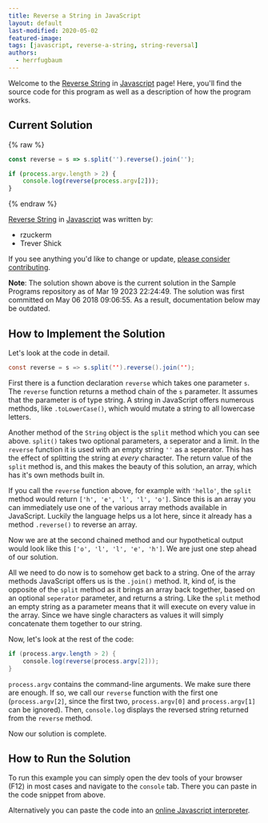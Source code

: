 ```yaml
---
title: Reverse a String in JavaScript
layout: default
last-modified: 2020-05-02
featured-image:
tags: [javascript, reverse-a-string, string-reversal]
authors:
  - herrfugbaum
---
```


Welcome to the [Reverse String](https://sampleprograms.io/projects/reverse-string) in [Javascript](https://sampleprograms.io/languages/javascript) page! Here, you'll find the source code for this program as well as a description of how the program works.

## Current Solution

{% raw %}

```javascript
const reverse = s => s.split('').reverse().join('');

if (process.argv.length > 2) {
    console.log(reverse(process.argv[2]));
}
```

{% endraw %}

[Reverse String](https://sampleprograms.io/projects/reverse-string) in [Javascript](https://sampleprograms.io/languages/javascript) was written by:

- rzuckerm
- Trever Shick

If you see anything you'd like to change or update, [please consider contributing](https://github.com/TheRenegadeCoder/sample-programs).

**Note**: The solution shown above is the current solution in the Sample Programs repository as of Mar 19 2023 22:24:49. The solution was first committed on May 06 2018 09:06:55. As a result, documentation below may be outdated.

## How to Implement the Solution

Let's look at the code in detail.

```java
const reverse = s => s.split('').reverse().join('');
```

First there is a function declaration `reverse` which takes one parameter `s`.
The `reverse` function returns a method chain of the `s` parameter. It assumes that the parameter is of type string. A string in JavaScript offers numerous methods, like `.toLowerCase()`, which would mutate a string to all lowercase letters.

Another method of the `String` object is the `split` method which you can see above.
`split()` takes two optional parameters, a seperator and a limit. In the `reverse` function it is used with an empty string `''` as a seperator. This has the effect of splitting the string at _every_ character. The return value of the `split` method is, and this makes the beauty of this solution, an array, which has it's own methods built in.

If you call the `reverse` function above, for example with `'hello'`, the `split` method would return `['h', 'e', 'l', 'l', 'o']`. Since this is an array you can immediately use one of the various array methods available in JavaScript. Luckily the language helps us a lot here, since it already has a method `.reverse()` to reverse an array.

Now we are at the second chained method and our hypothetical output would look like this `['o', 'l', 'l', 'e', 'h']`. We are just one step ahead of our solution.

All we need to do now is to somehow get back to a string. One of the array methods JavaScript offers us is the `.join()` method. It, kind of, is the opposite of the `split` method as it brings an array back together, based on an optional `seperator` parameter, and returns a string. Like the `split` method an empty string as a parameter means that it will execute on every value in the array. Since we have single characters as values it will simply concatenate them together to our string.

Now, let's look at the rest of the code:

```java
if (process.argv.length > 2) {
    console.log(reverse(process.argv[2]));
}
```

`process.argv` contains the command-line arguments. We make sure there are enough. If so, we call our `reverse` function with
the first one (`process.argv[2]`, since the first two, `process.argv[0]` and `process.argv[1]` can be ignored). Then,
`console.log` displays the reversed string returned from the `reverse` method.

Now our solution is complete.


## How to Run the Solution

To run this example you can simply open the dev tools of your browser (F12) in most cases and navigate to the `console` tab.
There you can paste in the code snippet from above.

Alternatively you can paste the code into an [online Javascript interpreter](https://onecompiler.com/javascript).
